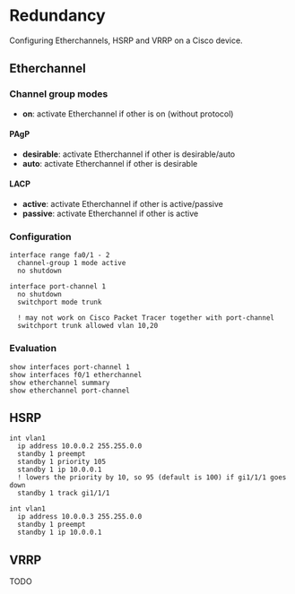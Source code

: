 # Redundancy

Configuring Etherchannels, HSRP and VRRP on a Cisco device.

## Etherchannel

### Channel group modes

- **on**: activate Etherchannel if other is on (without protocol)

#### PAgP

- **desirable**: activate Etherchannel if other is desirable/auto
- **auto**: activate Etherchannel if other is desirable

#### LACP

- **active**: activate Etherchannel if other is active/passive
- **passive**: activate Etherchannel if other is active

### Configuration

```cisco-ios
interface range fa0/1 - 2
  channel-group 1 mode active
  no shutdown

interface port-channel 1
  no shutdown
  switchport mode trunk

  ! may not work on Cisco Packet Tracer together with port-channel
  switchport trunk allowed vlan 10,20
```

### Evaluation

```cisco-ios title="#"
show interfaces port-channel 1
show interfaces f0/1 etherchannel
show etherchannel summary
show etherchannel port-channel
```

## HSRP

```cisco-ios title="sw-1-conf#"
int vlan1
  ip address 10.0.0.2 255.255.0.0
  standby 1 preempt
  standby 1 priority 105
  standby 1 ip 10.0.0.1
  ! lowers the priority by 10, so 95 (default is 100) if gi1/1/1 goes down
  standby 1 track gi1/1/1
```

```cisco-ios title="sw-2-conf#"
int vlan1
  ip address 10.0.0.3 255.255.0.0
  standby 1 preempt
  standby 1 ip 10.0.0.1
```

## VRRP

TODO
